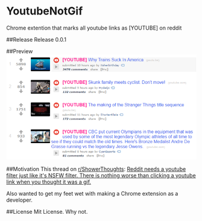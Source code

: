 # YoutubeNotGif
Chrome extention that marks all youtube links as [YOUTUBE] on reddit  

##Release
Release 0.0.1

##Preview  
![Preview 0.0.1](https://github.com/kushagharahi/YoutubeNotGif/blob/master/release%200.0.1/preview.png?raw=true)

##Motivation
This thread on [r/ShowerThoughts](https://reddit.com/r/showerthoughts/):
[Reddit needs a youtube filter just like it's NSFW filter. There is nothing worse than clicking a youtube link when you thought it was a gif.](https://www.reddit.com/r/Showerthoughts/comments/4xvps2/reddit_needs_a_youtube_filter_just_like_its_nsfw/)

Also wanted to get my feet wet with making a Chrome extension as a developer.

##License
Mit License. Why not.


